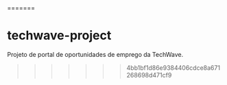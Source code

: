
=======
# techwave-project
Projeto de portal de oportunidades de emprego da TechWave.
>>>>>>> 4bb1bf1d86e9384406cdce8a671268698d471cf9

